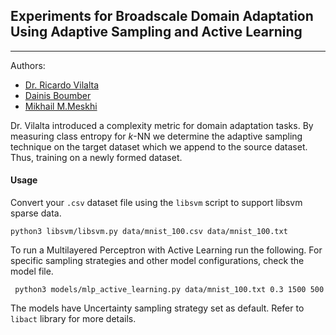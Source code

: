 ## Experiments for Broadscale Domain Adaptation Using Adaptive Sampling and Active Learning
----------
Authors:

- [Dr. Ricardo Vilalta](http://www2.cs.uh.edu/~vilalta/)
- [Dainis Boumber](https://www.researchgate.net/profile/Dainis_Boumber)
- [Mikhail M.Meskhi](michaelmm.com)

Dr. Vilalta introduced a complexity metric for domain adaptation tasks. By measuring class entropy for *k*-NN we determine the adaptive sampling technique on the target dataset which we append to the source dataset. Thus, training on a newly formed dataset.

#### Usage

Convert your `.csv` dataset file using the `libsvm` script to support libsvm sparse data. 

` python3 libsvm/libsvm.py data/mnist_100.csv data/mnist_100.txt `

To run a Multilayered Perceptron with Active Learning run the following. For specific sampling strategies and other model configurations, check the model file. 

` python3 models/mlp_active_learning.py data/mnist_100.txt 0.3 1500 500`

The models have Uncertainty sampling strategy set as default. Refer to `libact` library for more details. 